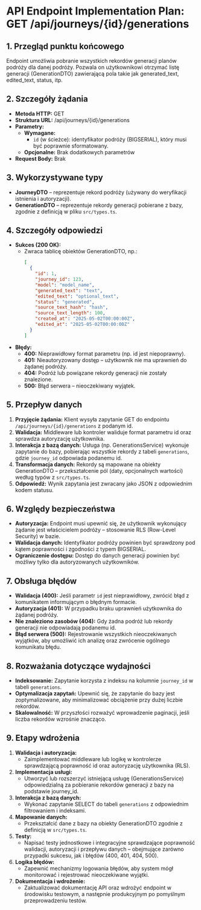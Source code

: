# API Endpoint Implementation Plan: GET /api/journeys/{id}/generations

## 1. Przegląd punktu końcowego
Endpoint umożliwia pobranie wszystkich rekordów generacji planów podróży dla danej podróży. Pozwala on użytkownikowi otrzymać listę generacji (GenerationDTO) zawierającą pola takie jak generated_text, edited_text, status, itp.

## 2. Szczegóły żądania
- **Metoda HTTP:** GET
- **Struktura URL:** /api/journeys/{id}/generations
- **Parametry:**
  - **Wymagane:**
    - `id` (w ścieżce): identyfikator podróży (BIGSERIAL), który musi być poprawnie sformatowany.
  - **Opcjonalne:** Brak dodatkowych parametrów
- **Request Body:** Brak

## 3. Wykorzystywane typy
- **JourneyDTO** – reprezentuje rekord podróży (używany do weryfikacji istnienia i autoryzacji).
- **GenerationDTO** – reprezentuje rekordy generacji pobierane z bazy, zgodnie z definicją w pliku `src/types.ts`.

## 4. Szczegóły odpowiedzi
- **Sukces (200 OK):**
  - Zwraca tablicę obiektów GenerationDTO, np.:
    ```json
    [
      {
        "id": 1,
        "journey_id": 123,
        "model": "model_name",
        "generated_text": "text",
        "edited_text": "optional_text",
        "status": "generated",
        "source_text_hash": "hash",
        "source_text_length": 100,
        "created_at": "2025-05-02T00:00:00Z",
        "edited_at": "2025-05-02T00:00:00Z"
      }
    ]
    ```
- **Błędy:**
  - **400:** Nieprawidłowy format parametru (np. id jest niepoprawny).
  - **401:** Nieautoryzowany dostęp – użytkownik nie ma uprawnień do żądanej podróży.
  - **404:** Podróż lub powiązane rekordy generacji nie zostały znalezione.
  - **500:** Błąd serwera – nieoczekiwany wyjątek.

## 5. Przepływ danych
1. **Przyjęcie żądania:** Klient wysyła zapytanie GET do endpointu `/api/journeys/{id}/generations` z podanym id.
2. **Walidacja:** Middleware lub kontroler waliduje format parametru id oraz sprawdza autoryzację użytkownika.
3. **Interakcja z bazą danych:** Usługa (np. GenerationsService) wykonuje zapytanie do bazy, pobierając wszystkie rekordy z tabeli `generations`, gdzie `journey_id` odpowiada podanemu id.
4. **Transformacja danych:** Rekordy są mapowane na obiekty GenerationDTO – przekształcenie pól (daty, opcjonalnych wartości) według typów z `src/types.ts`.
5. **Odpowiedź:** Wynik zapytania jest zwracany jako JSON z odpowiednim kodem statusu.

## 6. Względy bezpieczeństwa
- **Autoryzacja:** Endpoint musi upewnić się, że użytkownik wykonujący żądanie jest właścicielem podróży – stosowanie RLS (Row-Level Security) w bazie.
- **Walidacja danych:** Identyfikator podróży powinien być sprawdzony pod kątem poprawności i zgodności z typem BIGSERIAL.
- **Ograniczenie dostępu:** Dostęp do danych generacji powinien być możliwy tylko dla autoryzowanych użytkowników.

## 7. Obsługa błędów
- **Walidacja (400):** Jeśli parametr `id` jest nieprawidłowy, zwrócić błąd z komunikatem informującym o błędnym formacie.
- **Autoryzacja (401):** W przypadku braku uprawnień użytkownika do żądanej podróży.
- **Nie znaleziono zasobów (404):** Gdy żadna podróż lub rekordy generacji nie odpowiadają podanemu id.
- **Błąd serwera (500):** Rejestrowanie wszystkich nieoczekiwanych wyjątków, aby umożliwić ich analizę oraz zwrócenie ogólnego komunikatu błędu.

## 8. Rozważania dotyczące wydajności
- **Indeksowanie:** Zapytanie korzysta z indeksu na kolumnie `journey_id` w tabeli `generations`.
- **Optymalizacja zapytań:** Upewnić się, że zapytanie do bazy jest zoptymalizowane, aby minimalizować obciążenie przy dużej liczbie rekordów.
- **Skalowalność:** W przyszłości rozważyć wprowadzenie paginacji, jeśli liczba rekordów wzrośnie znacząco.

## 9. Etapy wdrożenia
1. **Walidacja i autoryzacja:**
   - Zaimplementować middleware lub logikę w kontrolerze sprawdzającą poprawność id oraz autoryzację użytkownika (RLS).
2. **Implementacja usługi:**
   - Utworzyć lub rozszerzyć istniejącą usługę (GenerationsService) odpowiedzialną za pobieranie rekordów generacji z bazy na podstawie journey_id.
3. **Interakcja z bazą danych:**
   - Wykonać zapytanie SELECT do tabeli `generations` z odpowiednim filtrowaniem i indeksami.
4. **Mapowanie danych:**
   - Przekształcić dane z bazy na obiekty GenerationDTO zgodnie z definicją w `src/types.ts`.
5. **Testy:**
   - Napisać testy jednostkowe i integracyjne sprawdzające poprawność walidacji, autoryzacji i przepływu danych – obejmujące zarówno przypadki sukcesu, jak i błędów (400, 401, 404, 500).
6. **Logika błędów:**
   - Zapewnić mechanizmy logowania błędów, aby system mógł monitorować i rejestrować nieoczekiwane wyjątki.
7. **Dokumentacja i wdrożenie:**
   - Zaktualizować dokumentację API oraz wdrożyć endpoint w środowisku testowym, a następnie produkcyjnym po pomyślnym przeprowadzeniu testów.
